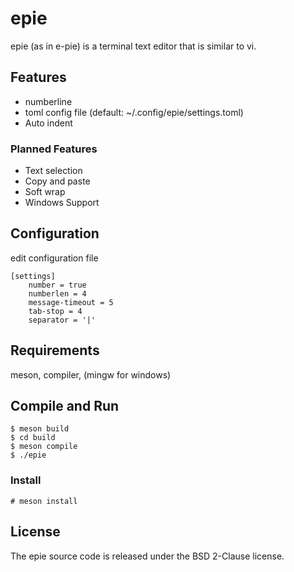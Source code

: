 # epie

epie (as in e-pie) is a terminal text editor that is similar to vi.

## Features

- numberline
- toml config file (default: ~/.config/epie/settings.toml)
- Auto indent

### Planned Features

- Text selection
- Copy and paste
- Soft wrap
- Windows Support

## Configuration

edit configuration file

	[settings]
		number = true
		numberlen = 4
		message-timeout = 5
		tab-stop = 4
		separator = '|'

## Requirements

meson, compiler, (mingw for windows)

## Compile and Run


	$ meson build
	$ cd build
	$ meson compile
	$ ./epie

### Install

	# meson install

## License

The epie source code is released under the BSD 2-Clause license.
